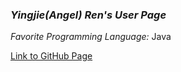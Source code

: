 ### ***Yingjie(Angel) Ren's User Page***

*Favorite Programming Language:* Java

[Link to GitHub Page](https://angelsofttoy.github.io/cse110_angel)
